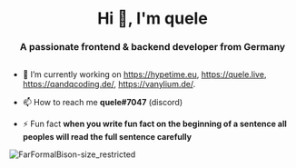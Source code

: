 <h1 align="center">Hi 👋, I'm quele</h1>
<h3 align="center">A passionate frontend & backend developer from Germany</h3>

<p align="left"> <a href="https://twitter.com/" target="blank"><img src="https://img.shields.io/twitter/follow/?logo=twitter&style=for-the-badge" alt="" /></a> </p>

- 🔭 I’m currently working on https://hypetime.eu, https://quele.live, https://qandqcoding.de/, https://vanylium.de/.

- 📫 How to reach me **quele#7047** (discord)

- ⚡ Fun fact **when you write fun fact on the beginning of a sentence all peoples will read the full sentence carefully**


![FarFormalBison-size_restricted](https://user-images.githubusercontent.com/76977433/122923510-14429e80-d365-11eb-9578-705fc7ae49cd.gif)

